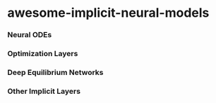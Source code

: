 # awesome-implicit-neural-models

### Neural ODEs

### Optimization Layers

### Deep Equilibrium Networks

### Other Implicit Layers
